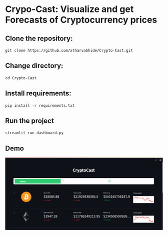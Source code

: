 # Crypo-Cast: Visualize and get Forecasts of Cryptocurrency prices

## Clone the repository:
```
git clone https://github.com/atharvabhide/Crypto-Cast.git
```

## Change directory:
```
cd Crypto-Cast
```

## Install requirements:
```
pip install -r requirements.txt
```

## Run the project
```
streamlit run dashboard.py
```

## Demo
<img src="https://github.com/atharvabhide/Crypto-Cast/blob/main/demo.png">
